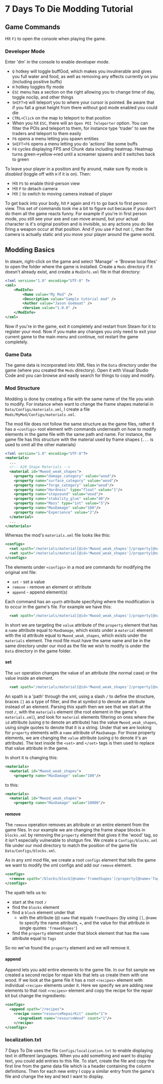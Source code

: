 # 7 Days To Die Modding Tutorial

## Game Commands

Hit `F1` to open the console when playing the game.

### Developer Mode

Enter 'dm' in the console to enable developer mode.

* `Q` hotkey will toggle buffGod, which makes you invulnerable and gives you full water and food, as well as removing any effects currently on you (including positive buffs)
* `H` hotkey toggles fly mode
* `ESC` menu has a section on the right allowing you to change time of day, toggle noclip, and other things
* `SHIFT+Q` will teleport you to where your cursor is pointed.  Be aware that if you fall a great height from there without god mode enabled you could die
* `CTRL+Click` on the map to teleport to that position
* When you hit `ESC`, there will an `Open POI Teleporter` option.  You can filter the POIs and teleport to them, for instance type 'trader' to see the traders and teleport to them easily
* `F6` opens a menu letting you spawn entities
* `SHIFT+F6` opens a menu letting you do 'actions' like some buffs
* `F8` cycles displaying FPS and Chunk data including heatmap.  Heatmap turns green->yellow->red until a screamer spawns and it switches back to green

To leave your player in a position and fly around, make sure fly mode is *disabled* (toggle off
with `H` if it is on).  Then:

* Hit `F5` to enable third-person view
* Hit `P` to detach camera
* Hit `[` to switch to moving camera instead of player

To get back into your body, hit `P` again and `F5` to go back to first person view.  This set of
commands took me a bit to figure out because if you don't do them all the game reacts funny.
For example if you're in first person mode, you still see your axe and can move around, but
your actual character is it's original position and is invisible, so any actions you do like
firing a weapon occur at that position.  And if you use `P` but not `[`, then the camera is
actually static and you move your player around the game world.

## Modding Basics

In steam, right-click on the game and select 'Manage' -> 'Browse local files'
to open the folder where the game is installed.  Create a `Mods` directory if it
doesn't already exist, and create a `ModInfo.xml` file in that directory:

```xml
<?xml version="1.0" encoding="UTF-8" ?>
<xml>
    <ModInfo>
        <Name value="My Mod" />
        <Description value="Sample tutorial mod" />
        <Author value="Jason Goemaat" />
        <Version value="1.0.0" />
    </ModInfo>
</xml>
```

Now if you're in the game, exit it completely and restart from Steam for it
to register your mod.  Now if you make any changes you only need to exit your
current game to the main menu and continue, not restart the game completely.

### Game Data

The game data is incorporated into XML files in the `Data` directory under the game
(where you created the `Mods` directory).  Open it with Visual Studio Code and you
can browse and easily search for things to copy and modify.

### Mod Structure

Modding is done by creating a file with the same name of the file you wish to modify.
For instance when want to change the frame shapes material in `Data/Configs/materials.xml`,
I create a file `Mods/MyMod/Configs/materials.xml`.  

The mod file does not follow the same structure as the game files, rather it
has a `<configs>` root element with commands underneath on how to modify
elements in the game file with the same path and name.  For instance, the game
file has this structure with the material used by frame shapes (`...` is used to 
omit all the other materials)

```xml
<?xml version="1.0" encoding="UTF-8"?>
<materials>
  ...
  <!-- A20 Shape Materials -->
  <material id="Mwood_weak_shapes">
    <property name="damage_category" value="wood"/>
    <property name="surface_category" value="wood"/>
    <property name="forge_category" value="wood"/>
    <property name="Hardness" type="float" value="1"/>
    <property name="stepsound" value="wood"/>
    <property name="stability_glue" value="40"/>
    <property name="Mass" type="int" value="5"/>
    <property name="MaxDamage" value="100"/>
    <property name="Experience" value="2"/>
  </material>
  ...
</materials>
```

Whereas the mod's `materials.xml` file looks like this:

```xml
<configs>
  <set xpath="/materials/material[@id='Mwood_weak_shapes']/property[@name='MaxDamage']/@value">10000</set>
  <set xpath="/materials/material[@id='Mwood_weak_shapes']/property[@name='stability_glue']/@value">300</set>
</configs>
```

The elements under `<configs>` in a mod are commands for modifying the original xml file:

* `set` - set a value
* `remove` - remove an element or attribute
* `append` - append element(s)

Each command has an `xpath` attribute specifying where the modification is to occur
in the game's file.  For example we have this:

```xml
  <set xpath="/materials/material[@id='Mwood_weak_shapes']/property[@name='MaxDamage']/@value">10000</set>
```

In short we are targeting the `value` attribute of the `property` element that has a `name`
attribute equal to `MaxDamage`, which exists under a `material` element with the id attribute
equal to `Mwood_weak_shapes`, which exists under the `materials` element.  The mod file
must have the same name and be in the same directory under our mod as the file we wish to modify
is under the `Data` directory in the game folder.

#### set

The `set` operation changes the value of an attribute (the normal case) or the value
inside an element.

```xml
  <set xpath="/materials/material[@id='Mwood_weak_shapes']/property[@name='MaxDamage']/@value">10000</set>
```

An xpath is a 'path' through the xml, using a slash `/` to define the structure, braces `[]` as
a type of filter, and the at symbol `@` to denote an attribute instead of an element.  Parsing
this xpath then we see that we start at the root `/`, with the `materials` element (the root
element in the game's `materials.xml`), and look for `material` elements filtering on ones
where the `id` attribute (using `@` to denote an attribute) has the value `Mwood_weak_shapes`,
using single quotes to denote that it is a string.  Under that we are looking for `property`
elements with a `name` attribute of `MaxDamage`.  For those property elements, we are changing
the `value` attribute (using `@` to denote it's an attribute).  The text inside the
`<set>` and `</set>` tags is then used to replace that value attribute in the game.

In short it is changing this:

```xml
<materials>
  <material id="Mwood_weak_shapes">
    <property name="MaxDamage" value="100"/>
```

to this:

```xml
<materials>
  <material id="Mwood_weak_shapes">
    <property name="MaxDamage" value="10000"/>
```

#### remove

The `remove` operation removes an attribute or an entire element from the game files.
In our example we are changing the frame shape blocks in `blocks.xml` by removing
the `property` element that gives it the 'wood' tag, so it isn't especially vulnerable
to shotgun fire.  We create a `Configs/blocks.xml` file under our mod directory to match
the position of the game file `Data/Configs/blocks.xml`.

As in any xml mod file, we create a root `configs` element that tells the game
we want to modify the xml configs and add our `remove` element.


```xml
<configs>
  <remove xpath="/blocks/block[@name='frameShapes']/property[@name='Tags']" />
</configs>
```

The xpath tells us to:

* start at the root `/`
* find the `blocks` element
* find a `block` element under that
  * with the attribute (`@`) `name` that equals `frameShapes` (by using `[]`, `@name` to specify the name attribute, `=`, and the value for that attribute in single quotes `'frmaeShapes'`)
* find the `property` element under that block element that has the `name` attribute equal to `Tags`

So no we've found the `property` element and we will remove it.

#### append

Append lets you add entire elements to the game file.  In our fist sample we
created a second recipe for repair kits that lets us create them with one wood.
If we look at the game file it has a root `<recipes>` element with individual
`<recipe>` elements under it.  Here we specify we are adding new elements
to that root `<recipes>` element and copy the recipe for the repair kit
but change the ingredients:

```xml
<configs>
  <append xpath="/recipes">
    <recipe name="resourceRepairKit" count="1">
      <ingredient name="resourceWood" count="1"/>
    </recipe>
</configs>
```

### localization.txt

7 Days To Die uses the file `Configs/localization.txt` to enable displaying
text in different languages.  When you add something and want to display text,
you could add entries to this file.  To start, create the file and copy the
first line from the game data file which is a header containing the column
definitions.  Then for each new entry I copy a similar entry from the game's
file and change the key and text I want to display.

